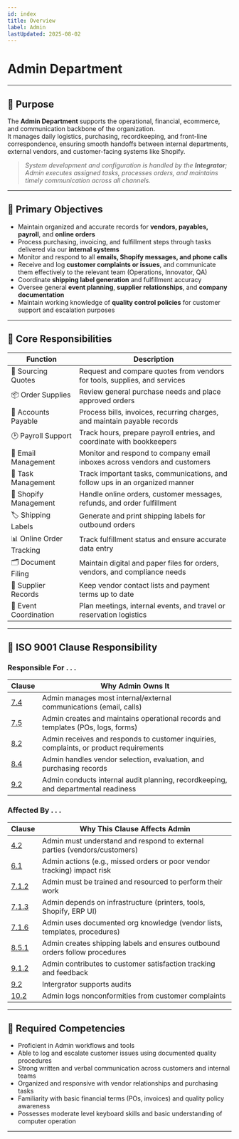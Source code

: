 ```yaml
---
id: index
title: Overview
label: Admin
lastUpdated: 2025-08-02
---
```


# **Admin Department**

---

## 📌 **Purpose**

The **Admin Department** supports the operational, financial, ecommerce, and communication backbone of the organization.  
It manages daily logistics, purchasing, recordkeeping, and front-line correspondence, ensuring smooth handoffs between internal departments, external vendors, and customer-facing systems like Shopify.

> _System development and configuration is handled by the **Integrator**; Admin executes assigned tasks, processes orders, and maintains timely communication across all channels._

---

## 🎯 **Primary Objectives**

- Maintain organized and accurate records for **vendors, payables, payroll**, and **online orders**
- Process purchasing, invoicing, and fulfillment steps through tasks delivered via our **internal systems**
- Monitor and respond to all **emails, Shopify messages, and phone calls**
- Receive and log **customer complaints or issues**, and communicate them effectively to the relevant team (Operations, Innovator, QA)
- Coordinate **shipping label generation** and fulfillment accuracy
- Oversee general **event planning**, **supplier relationships**, and **company documentation**
- Maintain working knowledge of **quality control policies** for customer support and escalation purposes

---

## 🧱 **Core Responsibilities**

| **Function**              | **Description**                                                                |
|---------------------------|--------------------------------------------------------------------------------|
| 📝 Sourcing Quotes        | Request and compare quotes from vendors for tools, supplies, and services      |
| 📦 Order Supplies         | Review general purchase needs and place approved orders                  |
| 💸 Accounts Payable       | Process bills, invoices, recurring charges, and maintain payable records       |
| 🕑 Payroll Support        | Track hours, prepare payroll entries, and coordinate with bookkeepers          |
| 📧 Email Management       | Monitor and respond to company email inboxes across vendors and customers      |
| 📧 Task Management       | Track important tasks, communications, and follow ups in an organized manner     |
| 🛒 Shopify Management     | Handle online orders, customer messages, refunds, and order fulfillment        |
| 🏷️ Shipping Labels        | Generate and print shipping labels for outbound orders                         |
| 📊 Online Order Tracking  | Track fulfillment status and ensure accurate data entry      |
| 🗂️ Document Filing        | Maintain digital and paper files for orders, vendors, and compliance needs     |
| 🏢 Supplier Records       | Keep vendor contact lists and payment terms up to date                         |
| 🎉 Event Coordination     | Plan meetings, internal events, and travel or reservation logistics            |

---

## 🧩 ISO 9001 Clause Responsibility

### Responsible For . . .

| Clause   | Why Admin Owns It                                                   |
|----------|----------------------------------------------------------------------|
| [7.4](/docs/admin/7.4)     | Admin manages most internal/external communications (email, calls)   |
|[7.5](/docs/admin/7.5) | Admin creates and maintains operational records and templates (POs, logs, forms)|
| [8.2](/docs/admin/8.2)    | Admin receives and responds to customer inquiries, complaints, or product requirements     |
| [8.4](/docs/admin/8.4)  | Admin handles vendor selection, evaluation, and purchasing records   |
| [9.2](/docs/admin/9.2) | Admin conducts internal audit planning, recordkeeping, and departmental readiness         |


### Affected By . . .

| Clause   | Why This Clause Affects Admin                                                |
|----------|-------------------------------------------------------------------------------|
| [4.2](/docs/integrator/4.2)      | Admin must understand and respond to external parties (vendors/customers)    |
| [6.1](/docs/integrator/6.1)      | Admin actions (e.g., missed orders or poor vendor tracking) impact risk      |
| [7.1.2](/docs/integrator/7.1)    | Admin must be trained and resourced to perform their work                    |
| [7.1.3](/docs/integrator/7.1)    | Admin depends on infrastructure (printers, tools, Shopify, ERP UI)           |
| [7.1.6](/docs/integrator/7.1)    | Admin uses documented org knowledge (vendor lists, templates, procedures)    |
| [8.5.1](/docs/operations/8.1)    | Admin creates shipping labels and ensures outbound orders follow procedures  |
| [9.1.2](/docs/integrator/9.1)    | Admin contributes to customer satisfaction tracking and feedback             |
| [9.2](/docs/admin/9.2)      | Intergrator supports audits            |
| [10.2](/docs/operations/10.2)     | Admin logs nonconformities from customer complaints                          |


---

## 🔧 **Required Competencies**

- Proficient in Admin workflows and tools
- Able to log and escalate customer issues using documented quality procedures  
- Strong written and verbal communication across customers and internal teams  
- Organized and responsive with vendor relationships and purchasing tasks  
- Familiarity with basic financial terms (POs, invoices) and quality policy awareness
- Possesses moderate level keyboard skills and basic understanding of computer operation

---